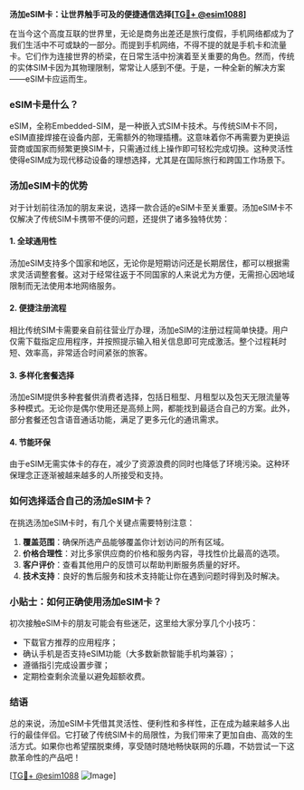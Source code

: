 **汤加eSIM卡：让世界触手可及的便捷通信选择[[TG💪+ @esim1088](https://t.me/s/esim1088)]**

在当今这个高度互联的世界里，无论是商务出差还是旅行度假，手机网络都成为了我们生活中不可或缺的一部分。而提到手机网络，不得不提的就是手机卡和流量卡。它们作为连接世界的桥梁，在日常生活中扮演着至关重要的角色。然而，传统的实体SIM卡因为其物理限制，常常让人感到不便。于是，一种全新的解决方案——eSIM卡应运而生。

### eSIM卡是什么？

eSIM，全称Embedded-SIM，是一种嵌入式SIM卡技术。与传统SIM卡不同，eSIM直接焊接在设备内部，无需额外的物理插槽。这意味着你不再需要为更换运营商或国家而频繁更换SIM卡，只需通过线上操作即可轻松完成切换。这种灵活性使得eSIM成为现代移动设备的理想选择，尤其是在国际旅行和跨国工作场景下。

### 汤加eSIM卡的优势

对于计划前往汤加的朋友来说，选择一款合适的eSIM卡至关重要。汤加eSIM卡不仅解决了传统SIM卡携带不便的问题，还提供了诸多独特优势：

#### 1. **全球通用性**
汤加eSIM支持多个国家和地区，无论你是短期访问还是长期居住，都可以根据需求灵活调整套餐。这对于经常往返于不同国家的人来说尤为方便，无需担心因地域限制而无法使用本地网络服务。

#### 2. **便捷注册流程**
相比传统SIM卡需要亲自前往营业厅办理，汤加eSIM的注册过程简单快捷。用户仅需下载指定应用程序，并按照提示输入相关信息即可完成激活。整个过程耗时短、效率高，非常适合时间紧张的旅客。

#### 3. **多样化套餐选择**
汤加eSIM提供多种套餐供消费者选择，包括日租型、月租型以及包天无限流量等多种模式。无论你是偶尔使用还是高频上网，都能找到最适合自己的方案。此外，部分套餐还包含语音通话功能，满足了更多元化的通讯需求。

#### 4. **节能环保**
由于eSIM无需实体卡的存在，减少了资源浪费的同时也降低了环境污染。这种环保理念正逐渐被越来越多的人所接受和支持。

### 如何选择适合自己的汤加eSIM卡？

在挑选汤加eSIM卡时，有几个关键点需要特别注意：

1. **覆盖范围**：确保所选产品能够覆盖你计划访问的所有区域。
2. **价格合理性**：对比多家供应商的价格和服务内容，寻找性价比最高的选项。
3. **客户评价**：查看其他用户的反馈可以帮助判断服务质量的好坏。
4. **技术支持**：良好的售后服务和技术支持能让你在遇到问题时得到及时解决。

### 小贴士：如何正确使用汤加eSIM卡？

初次接触eSIM卡的朋友可能会有些迷茫，这里给大家分享几个小技巧：
- 下载官方推荐的应用程序；
- 确认手机是否支持eSIM功能（大多数新款智能手机均兼容）；
- 遵循指引完成设置步骤；
- 定期检查剩余流量以避免超额收费。

### 结语

总的来说，汤加eSIM卡凭借其灵活性、便利性和多样性，正在成为越来越多人出行的最佳伴侣。它打破了传统SIM卡的局限性，为我们带来了更加自由、高效的生活方式。如果你也希望摆脱束缚，享受随时随地畅快联网的乐趣，不妨尝试一下这款革命性的产品吧！

[[TG💪+ @esim1088](https://t.me/s/esim1088) ![Image](https://i.postimg.cc/4NQfJmqS/Snipaste-2025-05-13-00-14-12.png)]